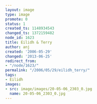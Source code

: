 ```yaml
---
layout: image
type: image
promote: 0
status: 1
created_ts: 1148934543
changed_ts: 1372159482
node_id: 1623
title: Eilidh & Terry
author: anj
created: '2006-05-29'
changed: '2013-06-25'
redirect_from:
- "/node/1623/"
permalink: "/2006/05/29/eilidh_terry/"
tags:
- Eilidh
images:
- src: image/images/20-05-06_2303_0.jpg
  name: 20-05-06_2303_0.jpg
---
```


